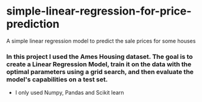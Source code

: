 # simple-linear-regression-for-price-prediction
A simple linear regression model to predict the sale prices for some houses

### In this project I used the Ames Housing dataset. The goal is to create a Linear Regression Model, train it on the data with the optimal parameters using a grid search, and then evaluate the model's capabilities on a test set.

* I only used Numpy, Pandas and Scikit learn
